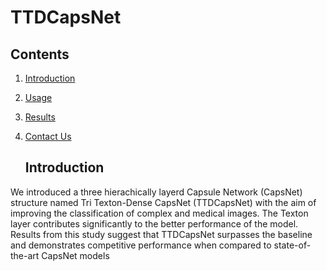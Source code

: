 # TTDCapsNet
## Contents
1. [Introduction](#introduction)
2. [Usage](#usage)
3. [Results](#results)
4. [Contact Us](#contact-us)

   ## Introduction
We introduced a three hierachically layerd Capsule Network (CapsNet) structure named Tri Texton-Dense CapsNet (TTDCapsNet) with the aim of 
improving the classification of complex and medical images. The Texton layer contributes significantly to the better performance of the model.
Results from this study suggest that TTDCapsNet surpasses the baseline and demonstrates competitive performance when compared to state-of-the-art
CapsNet models
